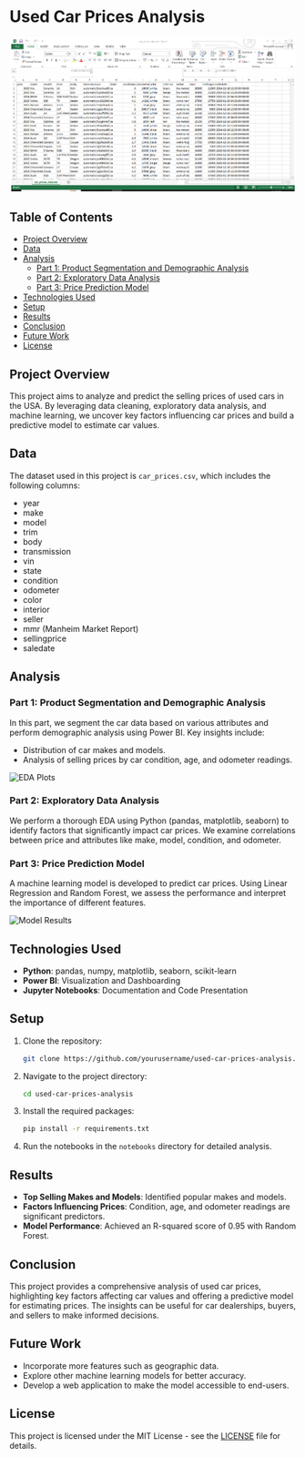 # Used Car Prices Analysis

![Overview](overview.png)

## Table of Contents
- [Project Overview](#project-overview)
- [Data](#data)
- [Analysis](#analysis)
  - [Part 1: Product Segmentation and Demographic Analysis](#part-1-product-segmentation-and-demographic-analysis)
  - [Part 2: Exploratory Data Analysis](#part-2-exploratory-data-analysis)
  - [Part 3: Price Prediction Model](#part-3-price-prediction-model)
- [Technologies Used](#technologies-used)
- [Setup](#setup)
- [Results](#results)
- [Conclusion](#conclusion)
- [Future Work](#future-work)
- [License](#license)

## Project Overview
This project aims to analyze and predict the selling prices of used cars in the USA. By leveraging data cleaning, exploratory data analysis, and machine learning, we uncover key factors influencing car prices and build a predictive model to estimate car values.

## Data
The dataset used in this project is `car_prices.csv`, which includes the following columns:
- year
- make
- model
- trim
- body
- transmission
- vin
- state
- condition
- odometer
- color
- interior
- seller
- mmr (Manheim Market Report)
- sellingprice
- saledate

## Analysis

### Part 1: Product Segmentation and Demographic Analysis
In this part, we segment the car data based on various attributes and perform demographic analysis using Power BI. Key insights include:
- Distribution of car makes and models.
- Analysis of selling prices by car condition, age, and odometer readings.

![EDA Plots](images/eda_plots.png)

### Part 2: Exploratory Data Analysis
We perform a thorough EDA using Python (pandas, matplotlib, seaborn) to identify factors that significantly impact car prices. We examine correlations between price and attributes like make, model, condition, and odometer.

### Part 3: Price Prediction Model
A machine learning model is developed to predict car prices. Using Linear Regression and Random Forest, we assess the performance and interpret the importance of different features.

![Model Results](images/model_results.png)

## Technologies Used
- **Python**: pandas, numpy, matplotlib, seaborn, scikit-learn
- **Power BI**: Visualization and Dashboarding
- **Jupyter Notebooks**: Documentation and Code Presentation

## Setup
1. Clone the repository:
    ```sh
    git clone https://github.com/yourusername/used-car-prices-analysis.git
    ```
2. Navigate to the project directory:
    ```sh
    cd used-car-prices-analysis
    ```
3. Install the required packages:
    ```sh
    pip install -r requirements.txt
    ```
4. Run the notebooks in the `notebooks` directory for detailed analysis.

## Results
- **Top Selling Makes and Models**: Identified popular makes and models.
- **Factors Influencing Prices**: Condition, age, and odometer readings are significant predictors.
- **Model Performance**: Achieved an R-squared score of 0.95 with Random Forest.

## Conclusion
This project provides a comprehensive analysis of used car prices, highlighting key factors affecting car values and offering a predictive model for estimating prices. The insights can be useful for car dealerships, buyers, and sellers to make informed decisions.

## Future Work
- Incorporate more features such as geographic data.
- Explore other machine learning models for better accuracy.
- Develop a web application to make the model accessible to end-users.

## License
This project is licensed under the MIT License - see the [LICENSE](https://www.mit.edu/~amini/LICENSE.md) file for details.
